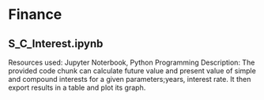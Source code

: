 # Finance
## S_C_Interest.ipynb
Resources used: Jupyter Noterbook, Python Programming
Description: The provided code chunk can calculate future value and present value of simple and compound interests for a given parameters;years, interest rate. It then export results in a table and plot its graph.
